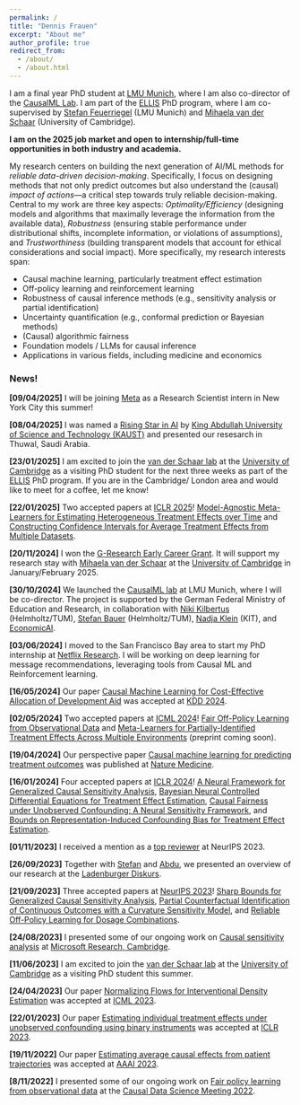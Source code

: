 ```yaml
---
permalink: /
title: "Dennis Frauen"
excerpt: "About me"
author_profile: true
redirect_from: 
  - /about/
  - /about.html
---
```


I am a final year PhD student at [LMU Munich](https://www.lmu.de/en/), where I am also co-director of the [CausalML Lab](https://www.som.lmu.de/ai/en/research/causal-ml-lab/). I am part of the [ELLIS](https://ellis.eu/phd-postdoc) PhD program, where I am co-supervised by [Stefan Feuerriegel](https://www.som.lmu.de/ai/en/institute/contact-page/stefan-feuerriegel-840c1071.html) (LMU Munich) and [Mihaela van der Schaar](https://www.vanderschaar-lab.com/) (University of Cambridge). 

**I am on the 2025 job market and open to internship/full-time opportunities in both industry and academia.**

My research centers on building the next generation of AI/ML methods for *reliable data-driven decision-making*. Specifically, I focus on designing methods that not only predict outcomes but also understand the (causal) *impact of actions*—a critical step towards truly reliable decision-making. Central to my work are three key aspects: *Optimality/Efficiency* (designing models and algorithms that maximally leverage the information from the available data), *Robustness* (ensuring stable performance under distributional shifts, incomplete information, or violations of assumptions), and *Trustworthiness* (building transparent models that account for ethical considerations and social impact). More specifically, my research interests span:
- Causal machine learning, particularly treatment effect estimation
- Off-policy learning and reinforcement learning
- Robustness of causal inference methods (e.g., sensitivity analysis or partial identification)
- Uncertainty quantification (e.g., conformal prediction or Bayesian methods)  
- (Causal) algorithmic fairness
- Foundation models / LLMs for causal inference
- Applications in various fields, including medicine and economics


### News!

**[09/04/2025]** I will be joining [Meta](https://research.facebook.com/) as a Research Scientist intern in New York City this summer!

**[08/04/2025]** I was named a [Rising Star in AI](https://www.kaust.edu.sa/en/news/rising-stars-in-ai-symposium-2025) by [King Abdullah University of Science and Technology (KAUST)](https://www.kaust.edu.sa/en/) and presented our resesarch in Thuwal, Saudi Arabia.

**[23/01/2025]** I am excited to join the [van der Schaar lab](https://www.vanderschaar-lab.com/) at the [University of Cambridge](https://www.cam.ac.uk/) as a visiting PhD student for the next three weeks as part of the [ELLIS](https://ellis.eu/phd-postdoc) PhD program. If you are in the Cambridge/ London area and would like to meet for a coffee, let me know!

**[22/01/2025]** Two accepted papers at [ICLR 2025](https://iclr.cc/)! [Model-Agnostic Meta-Learners for Estimating Heterogeneous Treatment Effects over Time](https://arxiv.org/abs/2407.05287) and [Constructing Confidence Intervals for Average Treatment Effects from Multiple Datasets](https://arxiv.org/abs/2412.11511).

**[20/11/2024]** I won the [G-Research Early Career Grant](https://www.gresearch.com/news/grants-for-phd-students-and-postdocs-in-quantitative-fields/). It will support my research stay with [Mihaela van der Schaar](https://www.vanderschaar-lab.com/prof-mihaela-van-der-schaar/) at the [University of Cambridge](https://www.cam.ac.uk/) in January/February 2025.

**[30/10/2024]** We launched the [CausalML lab](https://www.som.lmu.de/ai/en/research/causal-ml-lab/) at LMU Munich, where I will be co-director. The project is supported by the German Federal Ministry of Education and Research, in collaboration with [Niki Kilbertus](https://sites.google.com/view/nikikilbertus/home) (Helmholtz/TUM), [Stefan Bauer](https://www.professoren.tum.de/bauer-stefan) (Helmholtz/TUM), [Nadja Klein](https://kleinlab-statml.github.io/) (KIT), and [EconomicAI](https://economicai.com/).

**[03/06/2024]** I moved to the San Francisco Bay area to start my PhD internship at [Netflix Research](https://research.netflix.com/). I will be working on deep learning for message recommendations, leveraging tools from Causal ML and Reinforcement learning.

**[16/05/2024]** Our paper [Causal Machine Learning for Cost-Effective Allocation of Development Aid](https://arxiv.org/abs/2401.16986) was accepted at [KDD 2024](https://kdd2024.kdd.org/).

**[02/05/2024]** Two accepted papers at [ICML 2024](https://icml.cc/)! [Fair Off-Policy Learning from Observational Data](https://arxiv.org/abs/2303.08516) and [Meta-Learners for Partially-Identified Treatment Effects Across Multiple
Environments]() (preprint coming soon).

**[19/04/2024]** Our perspective paper [Causal machine learning for predicting treatment outcomes](https://www.nature.com/articles/s41591-024-02902-1) was published at [Nature Medicine](https://www.nature.com/nm/).

**[16/01/2024]** Four accepted papers at [ICLR 2024](https://iclr.cc/)! [A Neural Framework for Generalized Causal Sensitivity Analysis](https://arxiv.org/abs/2311.16026), [Bayesian Neural Controlled Differential Equations for Treatment Effect Estimation](https://arxiv.org/abs/2310.17463), [Causal Fairness under Unobserved Confounding: A Neural Sensitivity Framework](https://openreview.net/pdf?id=DqD59dQP37), and [Bounds on Representation-Induced Confounding Bias for Treatment Effect Estimation](https://openreview.net/pdf?id=d3xKPQVjSc).

**[01/11/2023]** I received a mention as a [top reviewer](https://neurips.cc/Conferences/2023/ProgramCommittee#top-reivewers) at NeurIPS 2023.

**[26/09/2023]** Together with [Stefan](https://www.som.lmu.de/ai/en/institute/contact-page/stefan-feuerriegel-840c1071.html) and [Abdu](https://www.som.lmu.de/ai/en/institute/contact-page/abdurahman-maarouf-44145dac.html), we presented an overview of our research at the [Ladenburger Diskurs](https://www.daimler-benz-stiftung.de/cms/de/forschen/ladenburger-diskurse.html).

**[21/09/2023]** Three accepted papers at [NeurIPS 2023](https://nips.cc/)! [Sharp Bounds for Generalized Causal Sensitivity Analysis](https://proceedings.neurips.cc/paper_files/paper/2023/file/7f8b8bc8ebac661c442c4dafd5d98c08-Paper-Conference.pdf), [Partial Counterfactual Identification of Continuous Outcomes with a Curvature Sensitivity Model](https://proceedings.neurips.cc/paper_files/paper/2023/file/65cbe3e21ac62553111d9ecf7d60c18e-Paper-Conference.pdf), and [Reliable Off-Policy Learning for Dosage Combinations](https://proceedings.neurips.cc/paper_files/paper/2023/file/d69103d7895f4e2083f24b664003d386-Paper-Conference.pdf).

**[24/08/2023]** I presented some of our ongoing work on [Causal sensitivity analysis](https://proceedings.neurips.cc/paper_files/paper/2023/file/7f8b8bc8ebac661c442c4dafd5d98c08-Paper-Conference.pdf) at [Microsoft Research, Cambridge](https://www.microsoft.com/en-us/research/).

**[11/06/2023]** I am excited to join the [van der Schaar lab](https://www.vanderschaar-lab.com/) at the [University of Cambridge](https://www.cam.ac.uk/) as a visiting PhD student this summer.

**[24/04/2023]** Our paper [Normalizing Flows for Interventional Density Estimation](https://proceedings.mlr.press/v202/melnychuk23a/melnychuk23a.pdf) was accepted at [ICML 2023](https://icml.cc/).

**[22/01/2023]** Our paper [Estimating individual treatment effects under unobserved confounding using binary instruments](https://openreview.net/pdf?id=ULsuEVQbV-9) was accepted at [ICLR 2023](https://iclr.cc/).

**[19/11/2022]** Our paper [Estimating average causal effects from patient trajectories](https://ojs.aaai.org/index.php/AAAI/article/view/25921) was accepted at [AAAI 2023](https://aaai.org/Conferences/AAAI-23/).

**[8/11/2022]** I presented some of our ongoing work on [Fair policy learning from observational data](https://arxiv.org/abs/2303.08516) at the [Causal Data Science Meeting 2022](https://www.causalscience.org/).




